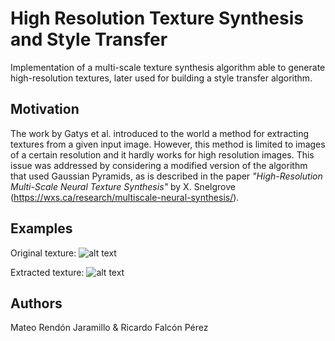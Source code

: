 # High Resolution Texture Synthesis and Style Transfer

Implementation of a multi-scale texture synthesis algorithm able to generate high-resolution textures, later used for building a style transfer algorithm.

## Motivation

The work by Gatys et al. introduced to the world a method for extracting textures from a given input image. However, this method is limited to images of a certain resolution and it hardly works for high resolution images. This issue was addressed by considering a modified version of the algorithm that used Gaussian Pyramids, as is described in the paper *"High-Resolution Multi-Scale Neural Texture Synthesis"* by X. Snelgrove (https://wxs.ca/research/multiscale-neural-synthesis/).

## Examples

Original texture: ![alt text](https://raw.githubusercontent.com/mateoren/texture-synthesis/master/examples/origin.png)

Extracted texture: ![alt text](https://raw.githubusercontent.com/mateoren/texture-synthesis/master/examples/final_texture.png)

## Authors

Mateo Rendón Jaramillo & Ricardo Falcón Pérez
